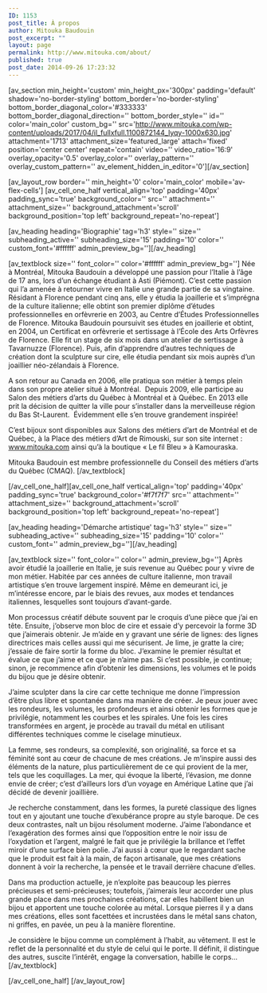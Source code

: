 ```yaml
---
ID: 1153
post_title: À propos
author: Mitouka Baudouin
post_excerpt: ""
layout: page
permalink: http://www.mitouka.com/about/
published: true
post_date: 2014-09-26 17:23:32
---
```

[av_section min_height='custom' min_height_px='300px' padding='default' shadow='no-border-styling' bottom_border='no-border-styling' bottom_border_diagonal_color='#333333' bottom_border_diagonal_direction='' bottom_border_style='' id='' color='main_color' custom_bg='' src='http://www.mitouka.com/wp-content/uploads/2017/04/il_fullxfull.1100872144_lyqy-1000x630.jpg' attachment='1713' attachment_size='featured_large' attach='fixed' position='center center' repeat='contain' video='' video_ratio='16:9' overlay_opacity='0.5' overlay_color='' overlay_pattern='' overlay_custom_pattern='' av_element_hidden_in_editor='0'][/av_section]

[av_layout_row border='' min_height='0' color='main_color' mobile='av-flex-cells']
[av_cell_one_half vertical_align='top' padding='40px' padding_sync='true' background_color='' src='' attachment='' attachment_size='' background_attachment='scroll' background_position='top left' background_repeat='no-repeat']

[av_heading heading='Biographie' tag='h3' style='' size='' subheading_active='' subheading_size='15' padding='10' color='' custom_font='#ffffff' admin_preview_bg=''][/av_heading]

[av_textblock size='' font_color='' color='#ffffff' admin_preview_bg='']
Née à Montréal, Mitouka Baudouin a développé une passion pour l’Italie à l’âge de 17 ans, lors d’un échange étudiant à Asti (Piémont). C’est cette passion qui l’a amenée à retourner vivre en Italie une grande partie de sa vingtaine. Résidant à Florence pendant cinq ans, elle y étudia la joaillerie et s’imprégna de la culture italienne; elle obtint son premier diplôme d’études professionnelles en orfèvrerie en 2003, au Centre d’Études Professionnelles de Florence. Mitouka Baudouin poursuivit ses études en joaillerie et obtint, en 2004, un Certificat en orfèvrerie et sertissage à l’École des Arts Orfèvres de Florence. Elle fit un stage de six mois dans un atelier de sertissage à Tavarnuzze (Florence). Puis, afin d’apprendre d’autres techniques de création dont la sculpture sur cire, elle étudia pendant six mois auprès d’un joaillier néo-zélandais à Florence.

A son retour au Canada en 2006, elle pratiqua son métier à temps plein dans son propre atelier situé à Montréal.  Depuis 2009, elle participe au Salon des métiers d’arts du Québec à Montréal et à Québec. En 2013 elle prit la décision de quitter la ville pour s’installer dans la merveilleuse région du Bas St-Laurent.  Évidemment elle s’en trouve grandement inspirée!

C’est bijoux sont disponibles aux Salons des métiers d’art de Montréal et de Québec, à la Place des métiers d’Art de Rimouski, sur son site internet : <a href="http://www.mitouka.com">www.mitouka.com</a> ainsi qu’à la boutique « Le fil Bleu » à Kamouraska.

Mitouka Baudouin est membre professionnelle du Conseil des métiers d’arts du Québec (CMAQ).
[/av_textblock]

[/av_cell_one_half][av_cell_one_half vertical_align='top' padding='40px' padding_sync='true' background_color='#f7f7f7' src='' attachment='' attachment_size='' background_attachment='scroll' background_position='top left' background_repeat='no-repeat']

[av_heading heading='Démarche artistique' tag='h3' style='' size='' subheading_active='' subheading_size='15' padding='10' color='' custom_font='' admin_preview_bg=''][/av_heading]

[av_textblock size='' font_color='' color='' admin_preview_bg='']
Après avoir étudié la joaillerie en Italie, je suis revenue au Québec pour y vivre de mon métier. Habitée par ces années de culture italienne, mon travail artistique s’en trouve largement inspiré. Même en demeurant ici, je m’intéresse encore, par le biais des revues, aux modes et tendances italiennes, lesquelles sont toujours d’avant-garde.

Mon processus créatif débute souvent par le croquis d’une pièce que j’ai en tête. Ensuite, j’observe mon bloc de cire et essaie d’y percevoir la forme 3D que j’aimerais obtenir. Je m’aide en y gravant une série de lignes: des lignes directrices mais celles aussi qui me sécurisent. Je lime, je gratte la cire; j’essaie de faire sortir la forme du bloc. J’examine le premier résultat et évalue ce que j’aime et ce que je n’aime pas. Si c’est possible, je continue; sinon, je recommence afin d’obtenir les dimensions, les volumes et le poids du bijou que je désire obtenir.

J’aime sculpter dans la cire car cette technique me donne l’impression d’être plus libre et spontanée dans ma manière de créer. Je peux jouer avec les rondeurs, les volumes, les profondeurs et ainsi obtenir les formes que je privilégie, notamment les courbes et les spirales. Une fois les cires transformées en argent, je procède au travail du métal en utilisant différentes techniques comme le ciselage minutieux.

La femme, ses rondeurs, sa complexité, son originalité, sa force et sa féminité sont au cœur de chacune de mes créations. Je m’inspire aussi des éléments de la nature, plus particulièrement de ce qui provient de la mer, tels que les coquillages. La mer, qui évoque la liberté, l’évasion, me donne envie de créer; c’est d’ailleurs lors d’un voyage en Amérique Latine que j’ai décidé de devenir joaillière.

Je recherche constamment, dans les formes, la pureté classique des lignes tout en y ajoutant une touche d’exubérance propre au style baroque. De ces deux contrastes, naît un bijou résolument moderne. J’aime l’abondance et l’exagération des formes ainsi que l’opposition entre le noir issu de l’oxydation et l’argent, malgré le fait que je privilégie la brillance et l’effet miroir d’une surface bien polie. J’ai aussi à cœur que le regardant sache que le produit est fait à la main, de façon artisanale, que mes créations donnent à voir la recherche, la pensée et le travail derrière chacune d’elles.

Dans ma production actuelle, je n’exploite pas beaucoup les pierres précieuses et semi-précieuses; toutefois, j’aimerais leur accorder une plus grande place dans mes prochaines créations, car elles habillent bien un bijou et apportent une touche colorée au métal. Lorsque pierres il y a dans mes créations, elles sont facettées et incrustées dans le métal sans chaton, ni griffes, en pavée, un peu à la manière florentine.

Je considère le bijou comme un complément à l’habit, au vêtement. Il est le reflet de la personnalité et du style de celui qui le porte. Il définit, il distingue des autres, suscite l’intérêt, engage la conversation, habille le corps…
[/av_textblock]

[/av_cell_one_half]
[/av_layout_row]